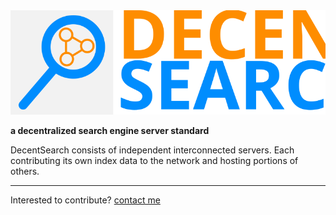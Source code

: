 <div style="text-align:center;"><img src="/logo.svg" alt="Decent Search Logo" /></div>


**a decentralized search engine server standard**

DecentSearch consists of independent interconnected servers. Each contributing its own index data to the network and hosting portions of others. 


---
Interested to contribute? [contact me](mailto:dustin@commit.international)
